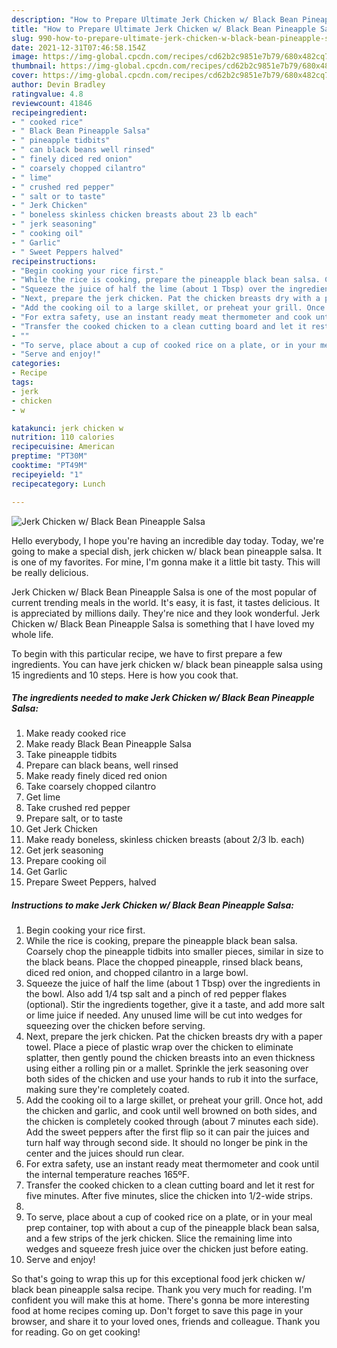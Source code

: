 ```yaml
---
description: "How to Prepare Ultimate Jerk Chicken w/ Black Bean Pineapple Salsa"
title: "How to Prepare Ultimate Jerk Chicken w/ Black Bean Pineapple Salsa"
slug: 990-how-to-prepare-ultimate-jerk-chicken-w-black-bean-pineapple-salsa
date: 2021-12-31T07:46:58.154Z
image: https://img-global.cpcdn.com/recipes/cd62b2c9851e7b79/680x482cq70/jerk-chicken-w-black-bean-pineapple-salsa-recipe-main-photo.jpg
thumbnail: https://img-global.cpcdn.com/recipes/cd62b2c9851e7b79/680x482cq70/jerk-chicken-w-black-bean-pineapple-salsa-recipe-main-photo.jpg
cover: https://img-global.cpcdn.com/recipes/cd62b2c9851e7b79/680x482cq70/jerk-chicken-w-black-bean-pineapple-salsa-recipe-main-photo.jpg
author: Devin Bradley
ratingvalue: 4.8
reviewcount: 41846
recipeingredient:
- " cooked rice"
- " Black Bean Pineapple Salsa"
- " pineapple tidbits"
- " can black beans well rinsed"
- " finely diced red onion"
- " coarsely chopped cilantro"
- " lime"
- " crushed red pepper"
- " salt or to taste"
- " Jerk Chicken"
- " boneless skinless chicken breasts about 23 lb each"
- " jerk seasoning"
- " cooking oil"
- " Garlic"
- " Sweet Peppers halved"
recipeinstructions:
- "Begin cooking your rice first."
- "While the rice is cooking, prepare the pineapple black bean salsa. Coarsely chop the pineapple tidbits into smaller pieces, similar in size to the black beans. Place the chopped pineapple, rinsed black beans, diced red onion, and chopped cilantro in a large bowl."
- "Squeeze the juice of half the lime (about 1 Tbsp) over the ingredients in the bowl. Also add 1/4 tsp salt and a pinch of red pepper flakes (optional). Stir the ingredients together, give it a taste, and add more salt or lime juice if needed. Any unused lime will be cut into wedges for squeezing over the chicken before serving."
- "Next, prepare the jerk chicken. Pat the chicken breasts dry with a paper towel. Place a piece of plastic wrap over the chicken to eliminate splatter, then gently pound the chicken breasts into an even thickness using either a rolling pin or a mallet. Sprinkle the jerk seasoning over both sides of the chicken and use your hands to rub it into the surface, making sure they&#39;re completely coated."
- "Add the cooking oil to a large skillet, or preheat your grill. Once hot, add the chicken and garlic, and cook until well browned on both sides, and the chicken is completely cooked through (about 7 minutes each side). Add the sweet peppers after the first flip so it can pair the juices and turn half way through second side. It should no longer be pink in the center and the juices should run clear."
- "For extra safety, use an instant ready meat thermometer and cook until the internal temperature reaches 165ºF."
- "Transfer the cooked chicken to a clean cutting board and let it rest for five minutes. After five minutes, slice the chicken into 1/2-wide strips."
- ""
- "To serve, place about a cup of cooked rice on a plate, or in your meal prep container, top with about a cup of the pineapple black bean salsa, and a few strips of the jerk chicken. Slice the remaining lime into wedges and squeeze fresh juice over the chicken just before eating."
- "Serve and enjoy!"
categories:
- Recipe
tags:
- jerk
- chicken
- w

katakunci: jerk chicken w 
nutrition: 110 calories
recipecuisine: American
preptime: "PT30M"
cooktime: "PT49M"
recipeyield: "1"
recipecategory: Lunch

---
```



![Jerk Chicken w/ Black Bean Pineapple Salsa](https://img-global.cpcdn.com/recipes/cd62b2c9851e7b79/680x482cq70/jerk-chicken-w-black-bean-pineapple-salsa-recipe-main-photo.jpg)

Hello everybody, I hope you're having an incredible day today. Today, we're going to make a special dish, jerk chicken w/ black bean pineapple salsa. It is one of my favorites. For mine, I'm gonna make it a little bit tasty. This will be really delicious.

Jerk Chicken w/ Black Bean Pineapple Salsa is one of the most popular of current trending meals in the world. It's easy, it is fast, it tastes delicious. It is appreciated by millions daily. They're nice and they look wonderful. Jerk Chicken w/ Black Bean Pineapple Salsa is something that I have loved my whole life.




To begin with this particular recipe, we have to first prepare a few ingredients. You can have jerk chicken w/ black bean pineapple salsa using 15 ingredients and 10 steps. Here is how you cook that.

<!--inarticleads1-->

##### The ingredients needed to make Jerk Chicken w/ Black Bean Pineapple Salsa:

1. Make ready  cooked rice
1. Make ready  Black Bean Pineapple Salsa
1. Take  pineapple tidbits
1. Prepare  can black beans, well rinsed
1. Make ready  finely diced red onion
1. Take  coarsely chopped cilantro
1. Get  lime
1. Take  crushed red pepper
1. Prepare  salt, or to taste
1. Get  Jerk Chicken
1. Make ready  boneless, skinless chicken breasts (about 2/3 lb. each)
1. Get  jerk seasoning
1. Prepare  cooking oil
1. Get  Garlic
1. Prepare  Sweet Peppers, halved




<!--inarticleads2-->

##### Instructions to make Jerk Chicken w/ Black Bean Pineapple Salsa:

1. Begin cooking your rice first.
1. While the rice is cooking, prepare the pineapple black bean salsa. Coarsely chop the pineapple tidbits into smaller pieces, similar in size to the black beans. Place the chopped pineapple, rinsed black beans, diced red onion, and chopped cilantro in a large bowl.
1. Squeeze the juice of half the lime (about 1 Tbsp) over the ingredients in the bowl. Also add 1/4 tsp salt and a pinch of red pepper flakes (optional). Stir the ingredients together, give it a taste, and add more salt or lime juice if needed. Any unused lime will be cut into wedges for squeezing over the chicken before serving.
1. Next, prepare the jerk chicken. Pat the chicken breasts dry with a paper towel. Place a piece of plastic wrap over the chicken to eliminate splatter, then gently pound the chicken breasts into an even thickness using either a rolling pin or a mallet. Sprinkle the jerk seasoning over both sides of the chicken and use your hands to rub it into the surface, making sure they&#39;re completely coated.
1. Add the cooking oil to a large skillet, or preheat your grill. Once hot, add the chicken and garlic, and cook until well browned on both sides, and the chicken is completely cooked through (about 7 minutes each side). Add the sweet peppers after the first flip so it can pair the juices and turn half way through second side. It should no longer be pink in the center and the juices should run clear.
1. For extra safety, use an instant ready meat thermometer and cook until the internal temperature reaches 165ºF.
1. Transfer the cooked chicken to a clean cutting board and let it rest for five minutes. After five minutes, slice the chicken into 1/2-wide strips.
1. 
1. To serve, place about a cup of cooked rice on a plate, or in your meal prep container, top with about a cup of the pineapple black bean salsa, and a few strips of the jerk chicken. Slice the remaining lime into wedges and squeeze fresh juice over the chicken just before eating.
1. Serve and enjoy!




So that's going to wrap this up for this exceptional food jerk chicken w/ black bean pineapple salsa recipe. Thank you very much for reading. I'm confident you will make this at home. There's gonna be more interesting food at home recipes coming up. Don't forget to save this page in your browser, and share it to your loved ones, friends and colleague. Thank you for reading. Go on get cooking!
